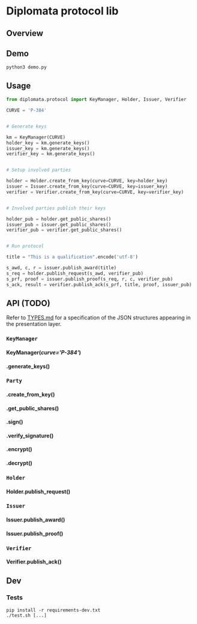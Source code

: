 # Diplomata protocol lib

## Overview

## Demo

```commandline
python3 demo.py
```

## Usage

```python
from diplomata.protocol import KeyManager, Holder, Issuer, Verifier

CURVE = 'P-384'


# Generate keys

km = KeyManager(CURVE)
holder_key = km.generate_keys()
issuer_key = km.generate_keys()
verifier_key = km.generate_keys()


# Setup involved parties

holder = Holder.create_from_key(curve=CURVE, key=holder_key)
issuer = Issuer.create_from_key(curve=CURVE, key=issuer_key)
verifier = Verifier.create_from_key(curve=CURVE, key=verifier_key)


# Involved parties publish their keys

holder_pub = holder.get_public_shares()
issuer_pub = issuer.get_public_shares()
verifier_pub = verifier.get_public_shares()


# Run protocol

title = "This is a qualification".encode('utf-8')

s_awd, c, r = issuer.publish_award(title)                               # step 1
s_req = holder.publish_request(s_awd, verifier_pub)                     # step 2
s_prf, proof = issuer.publish_proof(s_req, r, c, verifier_pub)          # step 3
s_ack, result = verifier.publish_ack(s_prf, title, proof, issuer_pub)   # step 4
```

## API (TODO)

Refer to [TYPES.md](./TYPES.md) for a specification of the JSON structures
appearing in the presentation layer.

### `KeyManager`

#### KeyManager(*curve='P-384'*)
#### .generate_keys()

### `Party`

#### .create_from_key()
#### .get_public_shares()
#### .sign()
#### .verify_signature()
#### .encrypt()
#### .decrypt()

### `Holder`

#### Holder.publish_request()

### `Issuer`

#### Issuer.publish_award()
#### Issuer.publish_proof()

### `Verifier`

#### Verifier.publish_ack()

<!--
```
Issuer.publish_award(t: <bytes>) -> (s_awd: <str(hex)>, c: <comm>, r: <int>)
Holder.publish_request(s_awd: <str(hex)>, verifier_pub: <pub>) -> s_req: <str(hex)>
Issuer.publish_proof(s_req: <str(hex)>, r: <int>, c: <comm>, verifier_pub: <pub>) -> (s_prf: <str(hex)>, proof: <proof>)
Verifier.publish_ack(s_prf: <str(hex)>, t: <bytes>, proof: <proof>, issuer_pub: <pub>) -> (s_ack: <str(hex)>, result: <bool>)
```
-->

## Dev

### Tests

```commandline
pip install -r requirements-dev.txt
./test.sh [...]
```
